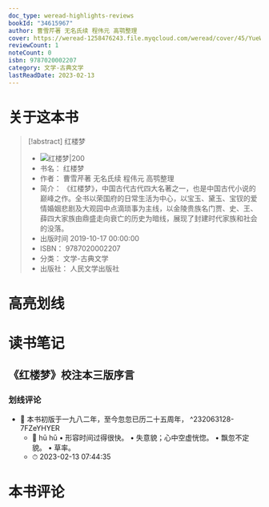 ```yaml
---
doc_type: weread-highlights-reviews
bookId: "34615967"
author: 曹雪芹著 无名氏续 程伟元 高鹗整理
cover: https://weread-1258476243.file.myqcloud.com/weread/cover/45/YueWen_34615967/t7_YueWen_34615967.jpg
reviewCount: 1
noteCount: 0
isbn: 9787020002207
category: 文学-古典文学
lastReadDate: 2023-02-13
---
```

# 关于这本书
> [!abstract] 红楼梦
> - ![ 红楼梦|200](https://weread-1258476243.file.myqcloud.com/weread/cover/45/YueWen_34615967/t7_YueWen_34615967.jpg)
> - 书名： 红楼梦
> - 作者： 曹雪芹著 无名氏续 程伟元 高鹗整理
> - 简介： 《红楼梦》，中国古代古代四大名著之一，也是中国古代小说的巅峰之作。全书以荣国府的日常生活为中心，以宝玉、黛玉、宝钗的爱情婚姻悲剧及大观园中点滴琐事为主线，以金陵贵族名门贾、史、王、薛四大家族由鼎盛走向衰亡的历史为暗线，展现了封建时代家族和社会的没落。
> - 出版时间 2019-10-17 00:00:00
> - ISBN： 9787020002207
> - 分类： 文学-古典文学
> - 出版社： 人民文学出版社

# 高亮划线

# 读书笔记

## 《红楼梦》校注本三版序言

### 划线评论
- 📌 本书初版于一九八二年，至今忽忽已历二十五周年，  ^232063128-7FZeYHYER
    - 💭 hū hū
• 形容时间过得很快。
• 失意貌；心中空虚恍惚。
• 飘忽不定貌。
• 草率。
    - ⏱ 2023-02-13 07:44:35
   
# 本书评论
